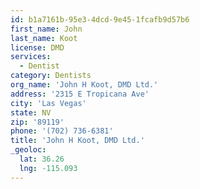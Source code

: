```yaml
---
id: b1a7161b-95e3-4dcd-9e45-1fcafb9d57b6
first_name: John
last_name: Koot
license: DMD
services:
  - Dentist
category: Dentists
org_name: 'John H Koot, DMD Ltd.'
address: '2315 E Tropicana Ave'
city: 'Las Vegas'
state: NV
zip: '89119'
phone: '(702) 736-6381'
title: 'John H Koot, DMD Ltd.'
_geoloc:
  lat: 36.26
  lng: -115.093
---
```

